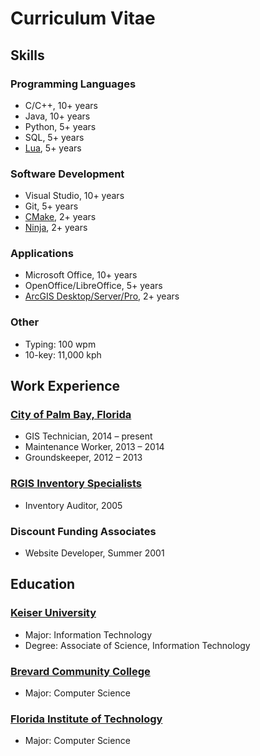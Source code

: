 # Curriculum Vitae

## Skills

### Programming Languages

- C/C++, 10+ years
- Java, 10+ years
- Python, 5+ years
- SQL, 5+ years
- [Lua](https://www.lua.org), 5+ years

### Software Development

- Visual Studio, 10+ years
- Git, 5+ years
- [CMake](https://cmake.org/), 2+ years
- [Ninja](https://ninja-build.org/), 2+ years

### Applications

- Microsoft Office, 10+ years
- OpenOffice/LibreOffice, 5+ years
- [ArcGIS Desktop/Server/Pro](https://www.esri.com/), 2+ years

### Other

- Typing: 100 wpm
- 10-key: 11,000 kph

## Work Experience

### [City of Palm Bay, Florida](http://www.palmbayflorida.org/)

- GIS Technician, 2014 – present
- Maintenance Worker, 2013 – 2014
- Groundskeeper, 2012 – 2013

### [RGIS Inventory Specialists](http://www.rgis.com/)

- Inventory Auditor, 2005

### Discount Funding Associates

- Website Developer, Summer 2001

## Education

### [Keiser University](http://www.keiseruniversity.edu/)

- Major: Information Technology
- Degree: Associate of Science, Information Technology

### [Brevard Community College](http://www.easternflorida.edu/)

- Major: Computer Science

### [Florida Institute of Technology](http://www.fit.edu/)

- Major: Computer Science

